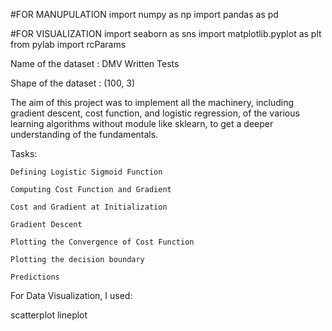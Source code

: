 #FOR MANUPULATION  import numpy as np
                   import pandas as pd

#FOR VISUALIZATION import seaborn as sns
                   import matplotlib.pyplot as plt 
                   from pylab import rcParams
                  
Name of the dataset : DMV Written Tests
                   
Shape of the dataset : (100, 3)

The aim of this project was to implement all the machinery, including gradient descent, cost function, and logistic regression, of the various learning algorithms without module like sklearn, to get a deeper understanding of the fundamentals.

Tasks:

    Defining Logistic Sigmoid Function

    Computing Cost Function and Gradient

    Cost and Gradient at Initialization

    Gradient Descent

    Plotting the Convergence of Cost Function

    Plotting the decision boundary

    Predictions

For Data Visualization, I used:

scatterplot
lineplot
